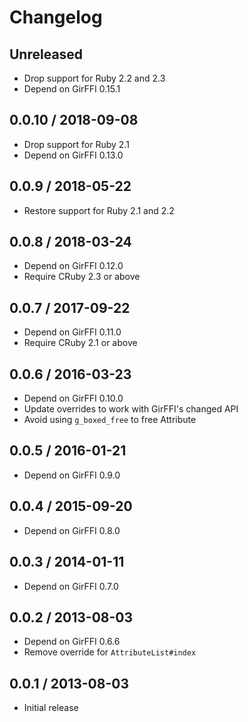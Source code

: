 # Changelog

## Unreleased

* Drop support for Ruby 2.2 and 2.3
* Depend on GirFFI 0.15.1

## 0.0.10 / 2018-09-08

* Drop support for Ruby 2.1
* Depend on GirFFI 0.13.0

## 0.0.9 / 2018-05-22

* Restore support for Ruby 2.1 and 2.2

## 0.0.8 / 2018-03-24

* Depend on GirFFI 0.12.0
* Require CRuby 2.3 or above

## 0.0.7 / 2017-09-22

* Depend on GirFFI 0.11.0
* Require CRuby 2.1 or above

## 0.0.6 / 2016-03-23

* Depend on GirFFI 0.10.0
* Update overrides to work with GirFFI's changed API
* Avoid using `g_boxed_free` to free Attribute

## 0.0.5 / 2016-01-21

* Depend on GirFFI 0.9.0

## 0.0.4 / 2015-09-20

* Depend on GirFFI 0.8.0

## 0.0.3 / 2014-01-11

* Depend on GirFFI 0.7.0

## 0.0.2 / 2013-08-03

* Depend on GirFFI 0.6.6
* Remove override for `AttributeList#index`

## 0.0.1 / 2013-08-03

* Initial release
